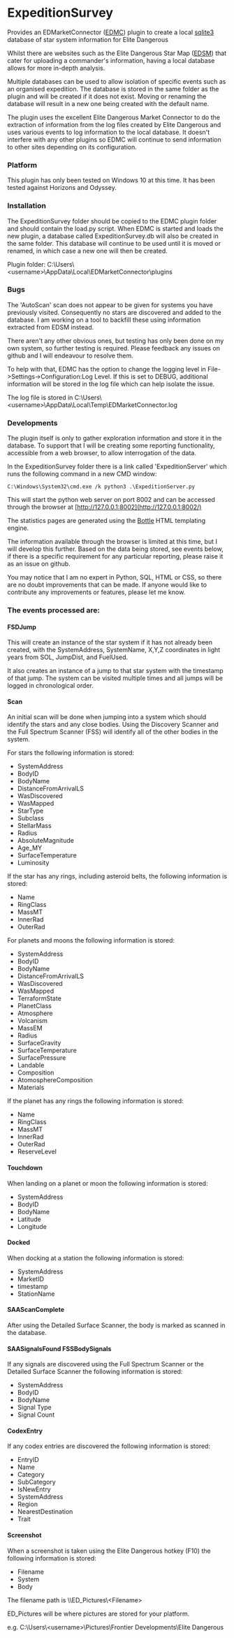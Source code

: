 # ExpeditionSurvey
Provides an EDMarketConnector ([EDMC](https://github.com/EDCD/EDMarketConnector)) plugin to create a local [sqlite3](https://www.sqlite.org/index.html) database of star system information for Elite Dangerous

Whilst there are websites such as the Elite Dangerous Star Map ([EDSM](https://www.edsm.net/)) that cater for uploading a commander's information, having a local database allows for more in-depth analysis.

Multiple databases can be used to allow isolation of specific events such as an organised expedition.  The database is stored in the same folder as the plugin and will be created if it does not exist.  Moving or renaming the database will result in a new one being created with the default name.

The plugin uses the excellent Elite Dangerous Market Connector to do the extraction of information from the log files created by Elite Dangerous and uses various events to log information to the local database.  It doesn't interfere with any other plugins so EDMC will continue to send information to other sites depending on its configuration.

### Platform
This plugin has only been tested on Windows 10 at this time.  It has been tested against Horizons and Odyssey.

### Installation
The ExpeditionSurvey folder should be copied to the EDMC plugin folder and should contain the load.py script.  When EDMC is started and loads the new plugin, a database called ExpeditionSurvey.db will also be created in the same folder.  This database will continue to be used until it is moved or renamed, in which case a new one will then be created.

Plugin folder: C:\Users\\\<username>\AppData\Local\EDMarketConnector\plugins

### Bugs
The 'AutoScan' scan does not appear to be given for systems you have previously visited.  Consequently no stars are discovered and added to the database.  I am working on a tool to backfill these using information extracted from EDSM instead.

There aren't any other obvious ones, but testing has only been done on my own system, so further testing is required.  Please feedback any issues on github and I will endeavour to resolve them.

To help with that, EDMC has the option to change the logging level in File->Settings->Configuration:Log Level.  If this is set to DEBUG, additional information will be stored in the log file which can help isolate the issue.

The log file is stored in C:\Users\\\<username>\AppData\Local\Temp\EDMarketConnector.log

### Developments
The plugin itself is only to gather exploration information and store it in the database.  To support that I will be creating some reporting functionality, accessible from a web browser, to allow interrogation of the data.

In the ExpeditionSurvey folder there is a link called 'ExpeditionServer' which runs the following command in a new CMD window:
~~~
C:\Windows\System32\cmd.exe /k python3 .\ExpeditionServer.py
~~~
This will start the python web server on port 8002 and can be accessed through the browser at [http://127.0.0.1:8002](http://127.0.0.1:8002/)

The statistics pages are generated using the [Bottle](https://bottlepy.org/) HTML templating engine.

The information available through the browser is limited at this time, but I will develop this further.  Based on the data being stored, see events below, if there is a specific requirement for any particular reporting, please raise it as an issue on github.

You may notice that I am no expert in Python, SQL, HTML or CSS, so there are no doubt improvements that can be made.  If anyone would like to contribute any improvements or features, please let me know.

### The events processed are:

#### FSDJump

This will create an instance of the star system if it has not already been created, with the SystemAddress, SystemName, X,Y,Z coordinates in light years from SOL, JumpDist, and FuelUsed.

It also creates an instance of a jump to that star system with the timestamp of that jump.  The system can be visited multiple times and all jumps will be logged in chronological order.

#### Scan

An initial scan will be done when jumping into a system which should identify the stars and any close bodies.  Using the Discovery Scanner and the Full Spectrum Scanner (FSS) will identify all of the other bodies in the system.

For stars the following information is stored:
- SystemAddress
- BodyID
- BodyName
- DistanceFromArrivalLS
- WasDiscovered
- WasMapped
- StarType
- Subclass
- StellarMass
- Radius
- AbsoluteMagnitude
- Age_MY
- SurfaceTemperature
- Luminosity

If the star has any rings, including asteroid belts, the following information is stored:
- Name
- RingClass
- MassMT
- InnerRad
- OuterRad

For planets and moons the following information is stored:
- SystemAddress
- BodyID
- BodyName
- DistanceFromArrivalLS
- WasDiscovered
- WasMapped
- TerraformState
- PlanetClass
- Atmosphere
- Volcanism
- MassEM
- Radius
- SurfaceGravity
- SurfaceTemperature
- SurfacePressure
- Landable
- Composition
- AtomosphereComposition
- Materials

If the planet has any rings the following information is stored:
- Name
- RingClass
- MassMT
- InnerRad
- OuterRad
- ReserveLevel

#### Touchdown

When landing on a planet or moon the following information is stored:
- SystemAddress
- BodyID
- BodyName
- Latitude
- Longitude

#### Docked

When docking at a station the following information is stored:
- SystemAddress
- MarketID
- timestamp
- StationName

#### SAAScanComplete

After using the Detailed Surface Scanner, the body is marked as scanned in the database.

#### SAASignalsFound FSSBodySignals

If any signals are discovered using the Full Spectrum Scanner or the Detailed Surface Scanner the following information is stored:

- SystemAddress
- BodyID
- BodyName
- Signal Type
- Signal Count

#### CodexEntry

If any codex entries are discovered the following information is stored:
- EntryID
- Name
- Category
- SubCategory
- IsNewEntry
- SystemAddress
- Region
- NearestDestination
- Trait

#### Screenshot

When a screenshot is taken using the Elite Dangerous hotkey (F10) the following information is stored:

- Filename
- System
- Body

The filename path is \\\ED_Pictures\\\<Filename>

ED_Pictures will be where pictures are stored for your platform.

e.g. C:\Users\\\<username>\Pictures\Frontier Developments\Elite Dangerous
